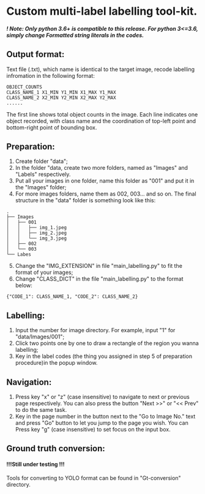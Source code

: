 # Custom multi-label labelling tool-kit. 
##### ! Note: Only python 3.6+ is compatible to this release. For python 3<=3.6, simply change Formatted string literals in the codes. 
## Output format: 
Text file (.txt), which name is identical to the target image, recode labelling infromation in the following format: 
```
OBJECT_COUNTS
CLASS_NAME_1 X1_MIN Y1_MIN X1_MAX Y1_MAX
CLASS_NAME_2 X2_MIN Y2_MIN X2_MAX Y2_MAX
......
```
The first line shows total object counts in the image. 
Each line indicates one object recorded, with class name and the coordination of top-left point and bottom-right point
of bounding box. 

## Preparation: 
1. Create folder "data";
2. In the folder "data, create two more folders, named as "Images" and "Labels" respectively. 
3. Put all your images in one folder, name this folder as "001" and put it in the "Images" folder;
4. For more images folders, name them as 002, 003... and so on. The final structure in the "data" folder is something 
look like this: 
```
.
├── Images
│   ├── 001
│   │   ├── img_1.jpeg
│   │   ├── img_2.jpeg
│   │   └── img_3.jpeg
│   ├── 002
│   └── 003
└── Labes
```
5. Change the "IMG_EXTENSION" in file "main_labelling.py" to fit the format of your images; 
6. Change "CLASS_DICT" in the file "main_labelling.py" to the format below:
```
{"CODE_1": CLASS_NAME_1, "CODE_2": CLASS_NAME_2} 
```

## Labelling:
1. Input the number for image directory. For example, input "1" for "data/Images/001"; 
2. Click two points one by one to draw a rectangle of the region you wanna labelling; 
3. Key in the label codes (the thing you assigned in step 5 of preparation procedure)in the popup window. 

## Navigation:
1. Press key "x" or "z" (case insensitive) to navigate to next or previous page respectively. You can also press the 
button "Next >>" or "<< Prev" to do the same task. 
2. Key in the page number in the button next to the "Go to Image No." text and press "Go" button to let you jump to the 
page you wish. You can Press key  "g" (case insensitive) to set focus on the input box. 

## Ground truth conversion: 
#### !!!Still under testing !!!
Tools for converting to YOLO format can be found in "Gt-conversion" directory. 
